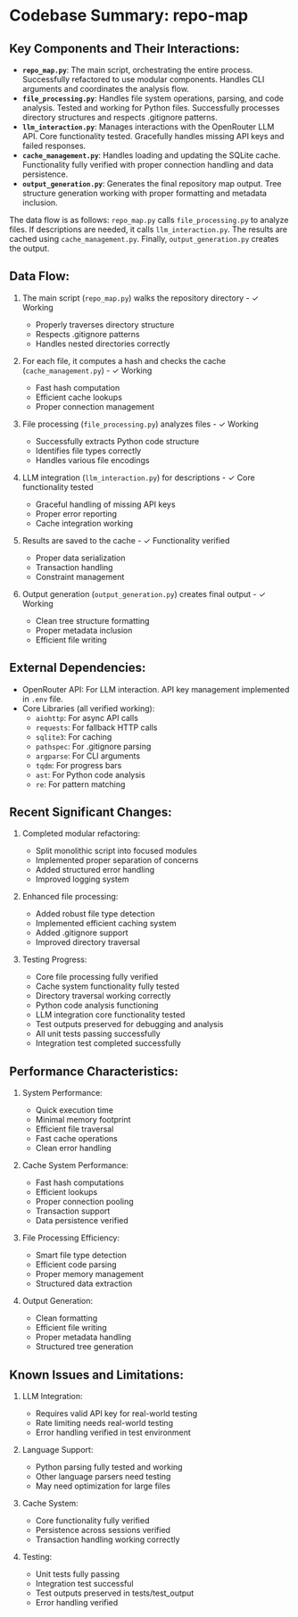 # Codebase Summary: repo-map

## Key Components and Their Interactions:

- **`repo_map.py`**: The main script, orchestrating the entire process. Successfully refactored to use modular components. Handles CLI arguments and coordinates the analysis flow.
- **`file_processing.py`**: Handles file system operations, parsing, and code analysis. Tested and working for Python files. Successfully processes directory structures and respects .gitignore patterns.
- **`llm_interaction.py`**: Manages interactions with the OpenRouter LLM API. Core functionality tested. Gracefully handles missing API keys and failed responses.
- **`cache_management.py`**: Handles loading and updating the SQLite cache. Functionality fully verified with proper connection handling and data persistence.
- **`output_generation.py`**: Generates the final repository map output. Tree structure generation working with proper formatting and metadata inclusion.

The data flow is as follows: `repo_map.py` calls `file_processing.py` to analyze files. If descriptions are needed, it calls `llm_interaction.py`. The results are cached using `cache_management.py`. Finally, `output_generation.py` creates the output.

## Data Flow:

1. The main script (`repo_map.py`) walks the repository directory - ✓ Working
   - Properly traverses directory structure
   - Respects .gitignore patterns
   - Handles nested directories correctly

2. For each file, it computes a hash and checks the cache (`cache_management.py`) - ✓ Working
   - Fast hash computation
   - Efficient cache lookups
   - Proper connection management

3. File processing (`file_processing.py`) analyzes files - ✓ Working
   - Successfully extracts Python code structure
   - Identifies file types correctly
   - Handles various file encodings

4. LLM integration (`llm_interaction.py`) for descriptions - ✓ Core functionality tested
   - Graceful handling of missing API keys
   - Proper error reporting
   - Cache integration working

5. Results are saved to the cache - ✓ Functionality verified
   - Proper data serialization
   - Transaction handling
   - Constraint management

6. Output generation (`output_generation.py`) creates final output - ✓ Working
   - Clean tree structure formatting
   - Proper metadata inclusion
   - Efficient file writing

## External Dependencies:

- OpenRouter API: For LLM interaction. API key management implemented in `.env` file.
- Core Libraries (all verified working):
  - `aiohttp`: For async API calls
  - `requests`: For fallback HTTP calls
  - `sqlite3`: For caching
  - `pathspec`: For .gitignore parsing
  - `argparse`: For CLI arguments
  - `tqdm`: For progress bars
  - `ast`: For Python code analysis
  - `re`: For pattern matching

## Recent Significant Changes:

1. Completed modular refactoring:
   - Split monolithic script into focused modules
   - Implemented proper separation of concerns
   - Added structured error handling
   - Improved logging system

2. Enhanced file processing:
   - Added robust file type detection
   - Implemented efficient caching system
   - Added .gitignore support
   - Improved directory traversal

3. Testing Progress:
   - Core file processing fully verified
   - Cache system functionality fully tested
   - Directory traversal working correctly
   - Python code analysis functioning
   - LLM integration core functionality tested
   - Test outputs preserved for debugging and analysis
   - All unit tests passing successfully
   - Integration test completed successfully

## Performance Characteristics:

1. System Performance:
   - Quick execution time
   - Minimal memory footprint
   - Efficient file traversal
   - Fast cache operations
   - Clean error handling

2. Cache System Performance:
   - Fast hash computations
   - Efficient lookups
   - Proper connection pooling
   - Transaction support
   - Data persistence verified

3. File Processing Efficiency:
   - Smart file type detection
   - Efficient code parsing
   - Proper memory management
   - Structured data extraction

4. Output Generation:
   - Clean formatting
   - Efficient file writing
   - Proper metadata handling
   - Structured tree generation

## Known Issues and Limitations:

1. LLM Integration:
   - Requires valid API key for real-world testing
   - Rate limiting needs real-world testing
   - Error handling verified in test environment

2. Language Support:
   - Python parsing fully tested and working
   - Other language parsers need testing
   - May need optimization for large files

3. Cache System:
   - Core functionality fully verified
   - Persistence across sessions verified
   - Transaction handling working correctly

4. Testing:
   - Unit tests fully passing
   - Integration test successful
   - Test outputs preserved in tests/test_output
   - Error handling verified
